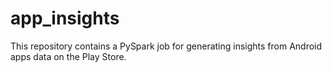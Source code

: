 # app_insights
This repository contains a PySpark job for generating insights from Android apps data on the Play Store.
